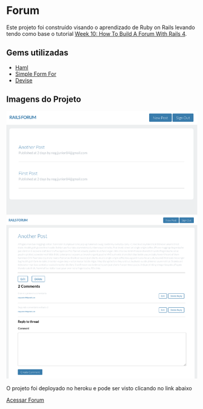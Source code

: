 # Forum

Este projeto foi construído visando o aprendizado de Ruby on Rails levando tendo como base o tutorial [Week 10: How To Build A Forum With Rails 4](https://mackenziechild.me/12-in-12/10/).

## Gems utilizadas
- [Haml](http://haml.info/)
- [Simple Form For](https://github.com/plataformatec/simple_form)
- [Devise](https://github.com/plataformatec/devise)

## Imagens do Projeto
![Image01](https://github.com/acnjr2010/forum/blob/master/app/assets/images/001.png)
![Image02](https://github.com/acnjr2010/forum/blob/master/app/assets/images/002.png)

O projeto foi deployado no heroku e pode ser visto clicando no link abaixo

[Acessar Forum](https://pure-thicket-97850.herokuapp.com/)

